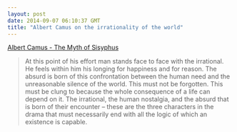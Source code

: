 ```yaml
---
layout: post
date: 2014-09-07 06:10:37 GMT
title: "Albert Camus on the irrationality of the world"
---
```

<a href="http://www.amazon.in/gp/product/0141023996/ref=as_li_tl?ie=UTF8&amp;camp=3626&amp;creative=24822&amp;creativeASIN=0141023996&amp;linkCode=as2&amp;tag=arpstum-21">Albert Camus - The Myth of Sisyphus</a><img src="http://ir-in.amazon-adsystem.com/e/ir?t=arpstum-21&amp;l=as2&amp;o=31&amp;a=0141023996" width="1" height="1" border="0" alt="" style="border:none !important; margin:0px !important;"/>

<blockquote>At this point of his effort man stands face to face with the irrational. He feels within him his longing for happiness and for reason. The absurd is born of this confrontation between the human need and the unreasonable silence of the world. This must not be forgotten. This must be clung to because the whole consequence of a life can depend on it. The irrational, the human nostalgia, and the absurd that is born of their encounter – these are the three characters in the drama that must necessarily end with all the logic of which an existence is capable.</blockquote>
